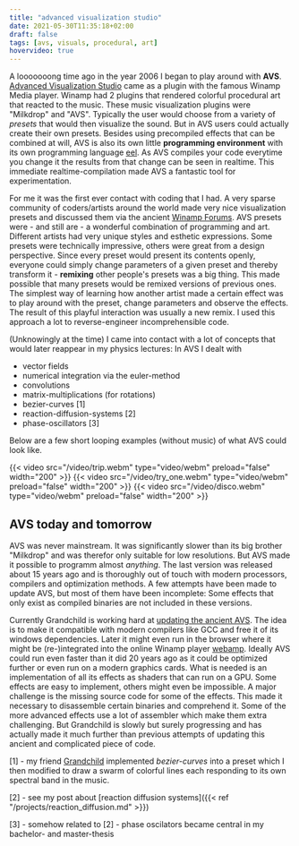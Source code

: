 ```yaml
---
title: "advanced visualization studio"
date: 2021-05-30T11:35:18+02:00
draft: false
tags: [avs, visuals, procedural, art]
hovervideo: true
---
```


A looooooong time ago in the year 2006 I began to play around with **AVS**. [Advanced Visualization Studio](https://en.wikipedia.org/wiki/Advanced_Visualization_Studio) came as a plugin with the famous Winamp Media player. Winamp had 2 plugins that rendered colorful procedural art that reacted to the music. These music visualization plugins were "Milkdrop" and "AVS". Typically the user would choose from a variety of *presets* that would then visualize the sound. 
But in AVS users could actually create their own presets. Besides using precompiled effects that can be combined at will, AVS is also its own little **programming environment** with its own programming language [eel](http://eelang.org/). As AVS compiles your code everytime you change it the results from that change can be seen in realtime. This immediate realtime-compilation made AVS a fantastic tool for experimentation. 

For me it was the first ever contact with coding that I had. A very sparse community of coders/artists around the world made very nice visualization presets and discussed them via the ancient [Winamp Forums](http://forums.winamp.com/forumdisplay.php?f=85). AVS presets were - and still are - a wonderful combination of programming and art. Different artists had very unique styles and esthetic expressions. Some presets were technically impressive, others were great from a design perspective. 
Since every preset would present its contents openly, everyone could simply change parameters of a given preset and thereby transform it - **remixing** other people's presets was a big thing. This made possible that many presets would be remixed versions of previous ones. The simplest way of learning how another artist made a certain effect was to play around with the preset, change parameters and observe the effects. The result of this playful interaction was usually a new remix. I used this approach a lot to reverse-engineer incomprehensible code. 

(Unknowingly at the time) I came into contact with a lot of concepts that would later reappear in my physics lectures: 
In AVS I dealt with 
- vector fields
- numerical integration via the euler-method
- convolutions
- matrix-multiplications (for rotations)
- bezier-curves [1]
- reaction-diffusion-systems [2]
- phase-oscillators [3]

Below are a few short looping examples (without music) of what AVS could look like.

{{< video src="/video/trip.webm" type="video/webm" preload="false" width="200" >}}
{{< video src="/video/try_one.webm" type="video/webm" preload="false" width="200" >}}
{{< video src="/video/disco.webm" type="video/webm" preload="false" width="200" >}}

<!-- {{< video src="/video/out.webm" type="video/webm" preload="false" width="600" >}} -->

## AVS today and tomorrow
AVS was never mainstream. It was significantly slower than its big brother "Milkdrop" and was therefor only suitable for low resolutions. But AVS made it possible to programm almost *anything*. The last version was released about 15 years ago and is thoroughly out of touch with modern processors, compilers and optimization methods. A few attempts have been made to update AVS, but most of them have been incomplete: Some effects that only exist as compiled binaries are not included in these versions. 

Currently Grandchild is working hard at [updating the ancient AVS](https://github.com/grandchild/vis_avs). The idea is to make it compatible with modern compilers like GCC and free it of its windows dependencies. Later it might even run in the browser where it might be (re-)integrated into the online Winamp player [webamp](https://webamp.org/). Ideally AVS could run even faster than it did 20 years ago as it could be optimized further or even run on a modern graphics cards. What is needed is an implementation of all its effects as shaders that can run on a GPU. Some effects are easy to implement, others might even be impossible. A major challenge is the missing source code for some of the effects. This made it necessary to disassemble certain binaries and comprehend it. Some of the more advanced effects use a lot of assembler which make them extra challenging. But Grandchild is slowly but surely progressing and has actually made it much further than previous attempts of updating this ancient and complicated piece of code. 

[1] - my friend [Grandchild](https://github.com/grandchild) implemented *bezier-curves* into a preset which I then modified to draw a swarm of colorful lines each responding to its own spectral band in the music.

[2] - see my post about [reaction diffusion systems]({{< ref "/projects/reaction_diffusion.md" >}})

[3] - somehow related to [2] - phase oscilators became central in my bachelor- and master-thesis 
